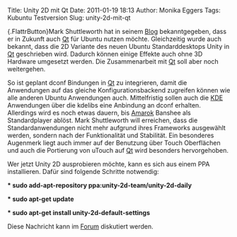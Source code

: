 Title: Unity 2D mit Qt
Date: 2011-01-19 18:13
Author: Monika Eggers
Tags: Kubuntu Testversion
Slug: unity-2d-mit-qt

[](http://www.kubuntu-de.org/nachrichten/kubuntu/kubuntu-testversion/2053-unity-2d-mit-qt){.FlattrButton}Mark
Shuttleworth hat in seinem
[Blog](http://www.markshuttleworth.com/archives/568 "http://www.markshuttleworth.com/archives/568")
bekanntgegeben, dass er in Zukunft auch
[Qt](http://qt.nokia.com "http://qt.nokia.com") für Ubuntu nutzen
möchte. Gleichzeitig wurde auch bekannt, dass die 2D Variante des neuen
Ubuntu Standarddesktops Unity in
[Qt](http://qt.nokia.com "http://qt.nokia.com") geschrieben wird.
Dadurch können einige Effekte auch ohne 3D Hardware umgesetzt werden.
Die Zusammenarbeit mit [Qt](http://qt.nokia.com "http://qt.nokia.com")
soll aber noch weitergehen.


<!--break--><!--break-->

So ist geplant dconf Bindungen in
[Qt](http://qt.nokia.com "http://qt.nokia.com") zu integrieren, damit
die Anwendungen auf das gleiche Konfigurationsbackend zugreifen können
wie alle anderen Ubuntu Anwendungen auch. Mittelfristig sollen auch die
[KDE](http://www.kde.org "http://www.kde.org") Anwendungen über die
kdelibs eine Anbindung an dconf erhalten. Allerdings wird es noch etwas
dauern, bis [Amarok](http://amarok.kde.org "http://amarok.kde.org")
Banshee als Standardplayer ablöst. Mark Shuttleworth will erreichen,
dass die Standardanwendungen nicht mehr aufgrund ihres Frameworks
ausgewählt werden, sondern nach der Funktionalität und Stabilität. Ein
besonderes Augenmerk liegt auch immer auf der Benutzung über Touch
Oberflächen und auch die Portierung von uTouch auf
[Qt](http://qt.nokia.com "http://qt.nokia.com") wird besonders
hervorgehoben.


Wer jetzt Unity 2D ausprobieren möchte, kann es sich aus einem PPA
installieren. Dafür sind folgende Schritte notwendig:  

**\* sudo add-apt-repository ppa:unity-2d-team/unity-2d-daily**  

**\* sudo apt-get update**  

**\* sudo apt-get install unity-2d-default-settings**


Diese Nachricht kann im
[Forum](http://forum.kubuntu-de.org/index.php?topic=14858.0 "http://forum.kubuntu-de.org/index.php?topic=14858.0")
diskutiert werden.



